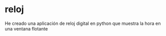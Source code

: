 # reloj
He creado una aplicación de reloj digital en python
que muestra la hora en una ventana flotante
